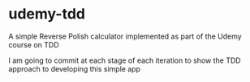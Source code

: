 # udemy-tdd
A simple Reverse Polish calculator implemented as part of the Udemy course on TDD

I am going to commit at each stage of each iteration to show the TDD approach to developing this simple app

